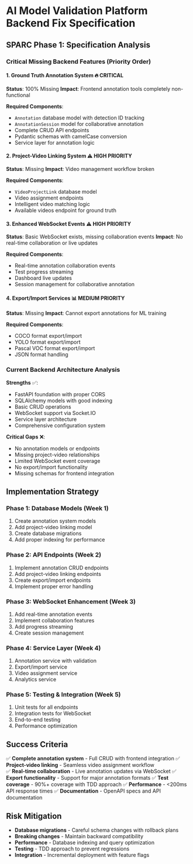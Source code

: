 # AI Model Validation Platform Backend Fix Specification

## SPARC Phase 1: Specification Analysis

### Critical Missing Backend Features (Priority Order)

#### 1. Ground Truth Annotation System 🔥 **CRITICAL**
**Status**: 100% Missing
**Impact**: Frontend annotation tools completely non-functional

**Required Components**:
- `Annotation` database model with detection ID tracking
- `AnnotationSession` model for collaborative annotation
- Complete CRUD API endpoints 
- Pydantic schemas with camelCase conversion
- Service layer for annotation logic

#### 2. Project-Video Linking System ⚠️ **HIGH PRIORITY**
**Status**: Missing
**Impact**: Video management workflow broken

**Required Components**:
- `VideoProjectLink` database model
- Video assignment endpoints
- Intelligent video matching logic
- Available videos endpoint for ground truth

#### 3. Enhanced WebSocket Events ⚠️ **HIGH PRIORITY**  
**Status**: Basic WebSocket exists, missing collaboration events
**Impact**: No real-time collaboration or live updates

**Required Components**:
- Real-time annotation collaboration events
- Test progress streaming
- Dashboard live updates
- Session management for collaborative annotation

#### 4. Export/Import Services 📊 **MEDIUM PRIORITY**
**Status**: Missing
**Impact**: Cannot export annotations for ML training

**Required Components**:
- COCO format export/import
- YOLO format export/import
- Pascal VOC format export/import
- JSON format handling

### Current Backend Architecture Analysis

**Strengths** ✅:
- FastAPI foundation with proper CORS
- SQLAlchemy models with good indexing
- Basic CRUD operations
- WebSocket support via Socket.IO
- Service layer architecture
- Comprehensive configuration system

**Critical Gaps** ❌:
- No annotation models or endpoints
- Missing project-video relationships
- Limited WebSocket event coverage
- No export/import functionality
- Missing schemas for frontend integration

## Implementation Strategy

### Phase 1: Database Models (Week 1)
1. Create annotation system models
2. Add project-video linking model
3. Create database migrations
4. Add proper indexing for performance

### Phase 2: API Endpoints (Week 2)  
1. Implement annotation CRUD endpoints
2. Add project-video linking endpoints
3. Create export/import endpoints
4. Implement proper error handling

### Phase 3: WebSocket Enhancement (Week 3)
1. Add real-time annotation events
2. Implement collaboration features
3. Add progress streaming
4. Create session management

### Phase 4: Service Layer (Week 4)
1. Annotation service with validation
2. Export/import service
3. Video assignment service
4. Analytics service

### Phase 5: Testing & Integration (Week 5)
1. Unit tests for all endpoints
2. Integration tests for WebSocket
3. End-to-end testing
4. Performance optimization

## Success Criteria

✅ **Complete annotation system** - Full CRUD with frontend integration
✅ **Project-video linking** - Seamless video assignment workflow  
✅ **Real-time collaboration** - Live annotation updates via WebSocket
✅ **Export functionality** - Support for major annotation formats
✅ **Test coverage** - 90%+ coverage with TDD approach
✅ **Performance** - <200ms API response times
✅ **Documentation** - OpenAPI specs and API documentation

## Risk Mitigation

- **Database migrations** - Careful schema changes with rollback plans
- **Breaking changes** - Maintain backward compatibility
- **Performance** - Database indexing and query optimization
- **Testing** - TDD approach to prevent regressions
- **Integration** - Incremental deployment with feature flags